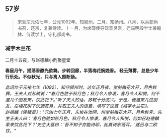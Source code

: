 ## 57岁
>宋哲宗元佑七年，公元1092年。知颍州。二月，知扬州。八月，以兵部尚书召，还京，复兼侍读。十一月，为卤簿使导驾景灵宫，迁端明殿学士兼翰林、侍读学士，守礼部尚书。

### 减字木兰花
二月十五夜，与赵德麟小酌聚星堂

**春庭月午，摇荡香醪光欲舞。步转回廊，半落梅花婉娩香。
轻云薄雾，总是少年行乐处。不似秋光，只与离人照断肠。**

*此词作于元祐七年（1092），知守颍州时。这年正月夜，堂前梅花大开，月色鲜霁。王夫人对苏轼说：“春月色胜于秋月色；秋月令人惨凄，春月令人和悦。何不邀几个朋友来，饮此花下。”听了夫人的话，苏轼十分高兴。于是，便邀来几位朋友，在梅花树下饮酒赏月，并取王夫人的语意，填写了这首《减字木兰花》。    
赵德麟《侯鲭录》："元佑七年正月，东坡在汝阴，州堂前梅花大开，月色鲜霁。先生王夫人曰：'春月色胜如秋月色，秋月令人惨凄，春月令人和悦，何如召赵德麟辈来饮此花下？'先生大喜曰：'吾不知子亦能诗耶，此真诗家语耳。'遂召与二欧饮。"*



